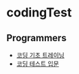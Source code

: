 # codingTest

## Programmers

- [코딩 기초 트레이닝](./Programmers/tranning/)
- [코딩 테스트 입문](./Programmers/basic/)
